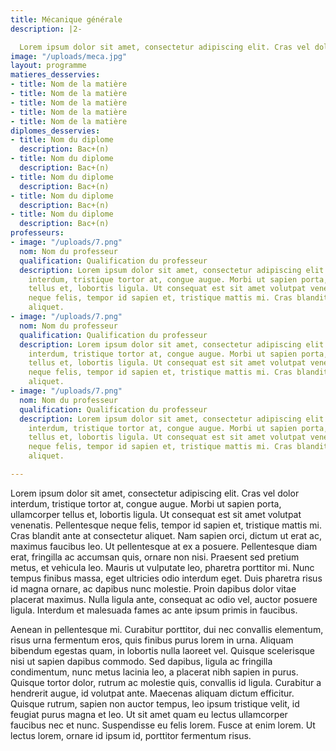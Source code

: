 ```yaml
---
title: Mécanique générale
description: |2-

  Lorem ipsum dolor sit amet, consectetur adipiscing elit. Cras vel dolor interdum, tristique tortor at, congue augue. Morbi ut sapien porta, ullamcorper tellus et, lobortis ligula. Ut consequat est sit amet volutpat venenatis. Pellentesque neque felis, tempor id sapien et, tristique mattis mi. Cras blandit ante at consectetur aliquet. Nam sapien orci, dictum ut erat ac, maximus faucibus leo. Ut pellentesque at ex a posuere. Pellentesque diam erat, fringilla ac accumsan quis, ornare non nisi. Praesent sed pretium metus, et vehicula leo. Mauris ut vulputate leo, pharetra porttitor mi. Nunc tempus finibus massa, eget ultricies odio interdum eget
image: "/uploads/meca.jpg"
layout: programme
matieres_desservies:
- title: Nom de la matière
- title: Nom de la matière
- title: Nom de la matière
- title: Nom de la matière
- title: Nom de la matière
diplomes_desservies:
- title: Nom du diplome
  description: Bac+(n)
- title: Nom du diplome
  description: Bac+(n)
- title: Nom du diplome
  description: Bac+(n)
- title: Nom du diplome
  description: Bac+(n)
- title: Nom du diplome
  description: Bac+(n)
professeurs:
- image: "/uploads/7.png"
  nom: Nom du professeur
  qualification: Qualification du professeur
  description: Lorem ipsum dolor sit amet, consectetur adipiscing elit. Cras vel dolor
    interdum, tristique tortor at, congue augue. Morbi ut sapien porta, ullamcorper
    tellus et, lobortis ligula. Ut consequat est sit amet volutpat venenatis. Pellentesque
    neque felis, tempor id sapien et, tristique mattis mi. Cras blandit ante at consectetur
    aliquet.
- image: "/uploads/7.png"
  nom: Nom du professeur
  qualification: Qualification du professeur
  description: Lorem ipsum dolor sit amet, consectetur adipiscing elit. Cras vel dolor
    interdum, tristique tortor at, congue augue. Morbi ut sapien porta, ullamcorper
    tellus et, lobortis ligula. Ut consequat est sit amet volutpat venenatis. Pellentesque
    neque felis, tempor id sapien et, tristique mattis mi. Cras blandit ante at consectetur
    aliquet.
- image: "/uploads/7.png"
  nom: Nom du professeur
  qualification: Qualification du professeur
  description: Lorem ipsum dolor sit amet, consectetur adipiscing elit. Cras vel dolor
    interdum, tristique tortor at, congue augue. Morbi ut sapien porta, ullamcorper
    tellus et, lobortis ligula. Ut consequat est sit amet volutpat venenatis. Pellentesque
    neque felis, tempor id sapien et, tristique mattis mi. Cras blandit ante at consectetur
    aliquet.

---
```

Lorem ipsum dolor sit amet, consectetur adipiscing elit. Cras vel dolor interdum, tristique tortor at, congue augue. Morbi ut sapien porta, ullamcorper tellus et, lobortis ligula. Ut consequat est sit amet volutpat venenatis. Pellentesque neque felis, tempor id sapien et, tristique mattis mi. Cras blandit ante at consectetur aliquet. Nam sapien orci, dictum ut erat ac, maximus faucibus leo. Ut pellentesque at ex a posuere. Pellentesque diam erat, fringilla ac accumsan quis, ornare non nisi. Praesent sed pretium metus, et vehicula leo. Mauris ut vulputate leo, pharetra porttitor mi. Nunc tempus finibus massa, eget ultricies odio interdum eget. Duis pharetra risus id magna ornare, ac dapibus nunc molestie. Proin dapibus dolor vitae placerat maximus. Nulla ligula ante, consequat ac odio vel, auctor posuere ligula. Interdum et malesuada fames ac ante ipsum primis in faucibus.

Aenean in pellentesque mi. Curabitur porttitor, dui nec convallis elementum, risus urna fermentum eros, quis finibus purus lorem in urna. Aliquam bibendum egestas quam, in lobortis nulla laoreet vel. Quisque scelerisque nisi ut sapien dapibus commodo. Sed dapibus, ligula ac fringilla condimentum, nunc metus lacinia leo, a placerat nibh sapien in purus. Quisque tortor dolor, rutrum ac molestie quis, convallis id ligula. Curabitur a hendrerit augue, id volutpat ante. Maecenas aliquam dictum efficitur. Quisque rutrum, sapien non auctor tempus, leo ipsum tristique velit, id feugiat purus magna et leo. Ut sit amet quam eu lectus ullamcorper faucibus nec et nunc. Suspendisse eu felis lorem. Fusce at enim lorem. Ut lectus lorem, ornare id ipsum id, porttitor fermentum risus.